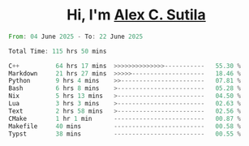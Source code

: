 <h1 align="center">Hi, I'm <a href="https://github.com/alexsutila" target="blank">Alex C. Sutila</a></h1>

<!--START_SECTION:waka-->

```rust
From: 04 June 2025 - To: 22 June 2025

Total Time: 115 hrs 50 mins

C++          64 hrs 17 mins  >>>>>>>>>>>>>>-----------   55.30 %
Markdown     21 hrs 27 mins  >>>>>--------------------   18.46 %
Python       9 hrs 4 mins    >>-----------------------   07.81 %
Bash         6 hrs 8 mins    >------------------------   05.28 %
Nix          5 hrs 13 mins   >------------------------   04.50 %
Lua          3 hrs 3 mins    >------------------------   02.63 %
Text         2 hrs 58 mins   >------------------------   02.56 %
CMake        1 hr 1 min      -------------------------   00.87 %
Makefile     40 mins         -------------------------   00.58 %
Typst        38 mins         -------------------------   00.55 %
```

<!--END_SECTION:waka-->
